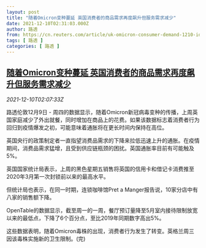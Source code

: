 ```yaml
---
layout: post
title: "随着Omicron变种蔓延 英国消费者的商品需求再度飙升但服务需求减少"
date: 2021-12-10T02:31:03.000Z
author: 路透
from: https://cn.reuters.com/article/uk-omicron-consumer-demand-1210-idCNKBS2IP057
tags: [ 路透 ]
categories: [ 路透 ]
---
```

<!--1639103463000-->
[随着Omicron变种蔓延 英国消费者的商品需求再度飙升但服务需求减少](https://cn.reuters.com/article/uk-omicron-consumer-demand-1210-idCNKBS2IP057)
------

<div>
<div><i>2021-12-10T02:07:33Z</i></div><p>路透伦敦12月9日 - 周四的数据显示，随着Omicron新冠病毒变种的传播，上周英国家庭减少了外出就餐，同时增加在商品上的花费。如果该数据标志着消费者行为回归到疫情爆发之初，可能意味着通胀将在更长时间内保持在高位。</p><p>英国央行的政策制定者一直指望消费品需求的下降来拉低迅速上升的通胀。在疫情期间，消费品需求猛增，且受到供应链瓶颈的困扰。英国通胀率目前有可能触及5%。</p><p>英国国家统计局表示，上周的黑色星期五销售将英国的信用卡和借记卡消费推至2020年3月第一次封锁前以来的最高水平。</p><p>但统计局也表示，在同一时期，连锁咖啡馆Pret a Manger报告说，10家分店中有八家的销售额下降。</p><p>OpenTable的数据显示，截至周一的一周，餐厅预订量降至5月室内接待限制放宽以来的最低点，下降了6个百分点，至比2019年同期数字高出5%。</p><p>这些数据表明，随着Omicron毒株的出现，消费者行为发生了转变。英格兰周三因该毒株实施新的卫生限制。(完)</p>
</div>
